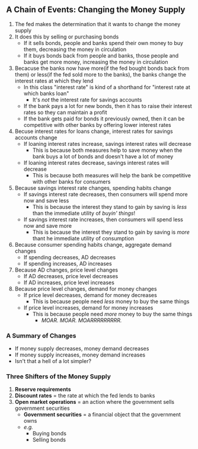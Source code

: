 ## A Chain of Events: Changing the Money Supply
1. The fed makes the determination that it wants to change the money supply
2. It does this by selling or purchasing bonds
    * If it sells bonds, people and banks spend their own money to buy them, decreasing the money in circulation
    * If it buys bonds back from people and banks, those people and banks get more money, increasing the money in circulation
3. Becacuse the banks now have more(if the fed bought bonds back from them) or less(if the fed sold more to the banks), the banks change the interest rates at which they lend
    * In this class "interest rate" is kind of a shorthand for "interest rate at which banks loan"
        + It's *not* the interest rate for savings accounts
    * If the bank pays a lot for new bonds, then it has to raise their interest rates so they can maintain a profit
    * If the bank gets paid for bonds it previously owned, then it can be competitive with other banks by offering lower interest rates
4. Becuse interest rates for loans change, interest rates for savings accounts change
    * If loaning interest rates increase, savings interest rates will decrease
        + This is because both measures help to save money when the bank buys a lot of bonds and doesn't have a lot of money
    * If loaning interest rates decrease, savings interest rates will decrease
        + This is because both measures will help the bank be competitive with other banks for consumers
5. Because savings interest rate changes, spending habits change
    * If savings interest rate decreases, then consumers will spend more now and save less
        + This is because the interest they stand to gain by saving is *less* than the immediate utility of *buyin' things*!
    * If savings interest rate increases, then consumers will spend less now and save more
        + This is because the interest they stand to gain by saving is *more* thant he immediate utility of consumption
6. Because consumer spending habits change, aggregate demand changes
    * If spending decreases, AD decreases
    * If spending increases, AD increases
7. Because AD changes, price level changes
    * If AD decreases, price level decreases
    * If AD increases, price level increases
8. Because price level changes, demand for money changes
    * If price level decreases, demand for money decreases
        + This is because people need *less* money to buy the same things
    * If price level increases, demand for money increases
        + This is because people need *more* money to buy the same things
            - *MOAR. MOAR. MOARRRRRRRRR.*

### A Summary of Changes
- If money supply decreases, money demand decreases
- If money supply increases, money demand increases
- Isn't that a hell of a lot simpler?

### Three Shifters of the Money Supply
1. **Reserve requirements**
2. **Discount rates** = the rate at which the fed lends to banks
3. **Open market operations** = an action where the government sells government securities
    * **Government securities** = a financial object that the government owns
    * *e.g.*
        + Buying bonds
        + Selling bonds
